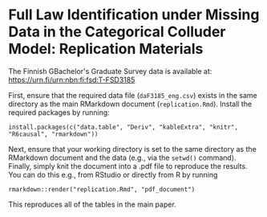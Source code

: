 # Full Law Identification under Missing Data in the Categorical Colluder Model: Replication Materials

The Finnish GBachelor's Graduate Survey data is available at: https://urn.fi/urn:nbn:fi:fsd:T-FSD3185

First, ensure that the required data file (`daF3185_eng.csv`) exists in the same directory as the main RMarkdown document (`replication.Rmd`). Install the required packages by running:
```
install.packages(c("data.table", "Deriv", "kableExtra", "knitr", "R6causal", "rmarkdown"))
```
Next, ensure that your working directory is set to the same directory as the RMarkdown document and the data (e.g., via the `setwd()` command). Finally, simply knit the document into a .pdf file to  reproduce the results. You can do this e.g., from RStudio or directly from R by running
```
rmarkdown::render("replication.Rmd", "pdf_document")
```
This reproduces all of the tables in the main paper.
